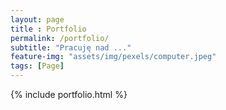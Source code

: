 ```yaml
--- 
layout: page
title : Portfolio 
permalink: /portfolio/
subtitle: "Pracuję nad ..." 
feature-img: "assets/img/pexels/computer.jpeg"
tags: [Page]
---
```


{% include portfolio.html %}
